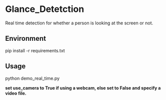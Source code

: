 # Glance_Detetction
Real time detection for whether a person is looking at the screen or not.

## Environment
pip install -r requirements.txt

## Usage
python demo_real_time.py

**set use_camera to True if using a webcam, else set to False and specify a video file.**